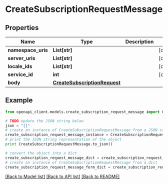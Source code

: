 # CreateSubscriptionRequestMessage


## Properties
Name | Type | Description | Notes
------------ | ------------- | ------------- | -------------
**namespace_uris** | **List[str]** |  | [optional] 
**server_uris** | **List[str]** |  | [optional] 
**locale_ids** | **List[str]** |  | [optional] 
**service_id** | **int** |  | [optional] 
**body** | [**CreateSubscriptionRequest**](CreateSubscriptionRequest.md) |  | 

## Example

```python
from openapi_client.models.create_subscription_request_message import CreateSubscriptionRequestMessage

# TODO update the JSON string below
json = "{}"
# create an instance of CreateSubscriptionRequestMessage from a JSON string
create_subscription_request_message_instance = CreateSubscriptionRequestMessage.from_json(json)
# print the JSON string representation of the object
print CreateSubscriptionRequestMessage.to_json()

# convert the object into a dict
create_subscription_request_message_dict = create_subscription_request_message_instance.to_dict()
# create an instance of CreateSubscriptionRequestMessage from a dict
create_subscription_request_message_form_dict = create_subscription_request_message.from_dict(create_subscription_request_message_dict)
```
[[Back to Model list]](../README.md#documentation-for-models) [[Back to API list]](../README.md#documentation-for-api-endpoints) [[Back to README]](../README.md)



